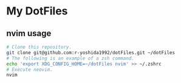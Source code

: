 # My DotFiles

## nvim usage
```sh
# Clone this repository.
git clone git@github.com:r-yoshida1992/dotFiles.git ~/dotFiles
# The following is an example of a zsh command.
echo 'export XDG_CONFIG_HOME=~/dotFiles nvim' >> ~/.zshrc
# Execute neovim.
nvim
```

